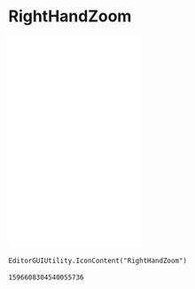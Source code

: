 # RightHandZoom
![](/img/RightHandZoom.png)

``` CSharp
EditorGUIUtility.IconContent("RightHandZoom")
```
```
1596608304540055736
```
